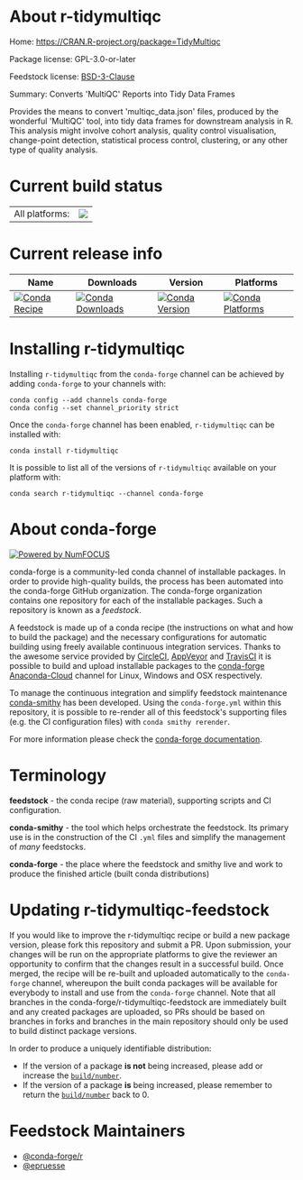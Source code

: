 About r-tidymultiqc
===================

Home: https://CRAN.R-project.org/package=TidyMultiqc

Package license: GPL-3.0-or-later

Feedstock license: [BSD-3-Clause](https://github.com/conda-forge/r-tidymultiqc-feedstock/blob/master/LICENSE.txt)

Summary: Converts 'MultiQC' Reports into Tidy Data Frames

Provides the means to convert 'multiqc_data.json' files, produced by the wonderful 'MultiQC' tool, into tidy data frames for downstream analysis in R. This analysis might involve cohort analysis, quality control visualisation, change-point detection, statistical process control, clustering, or any other type of quality analysis.

Current build status
====================


<table><tr><td>All platforms:</td>
    <td>
      <a href="https://dev.azure.com/conda-forge/feedstock-builds/_build/latest?definitionId=14307&branchName=master">
        <img src="https://dev.azure.com/conda-forge/feedstock-builds/_apis/build/status/r-tidymultiqc-feedstock?branchName=master">
      </a>
    </td>
  </tr>
</table>

Current release info
====================

| Name | Downloads | Version | Platforms |
| --- | --- | --- | --- |
| [![Conda Recipe](https://img.shields.io/badge/recipe-r--tidymultiqc-green.svg)](https://anaconda.org/conda-forge/r-tidymultiqc) | [![Conda Downloads](https://img.shields.io/conda/dn/conda-forge/r-tidymultiqc.svg)](https://anaconda.org/conda-forge/r-tidymultiqc) | [![Conda Version](https://img.shields.io/conda/vn/conda-forge/r-tidymultiqc.svg)](https://anaconda.org/conda-forge/r-tidymultiqc) | [![Conda Platforms](https://img.shields.io/conda/pn/conda-forge/r-tidymultiqc.svg)](https://anaconda.org/conda-forge/r-tidymultiqc) |

Installing r-tidymultiqc
========================

Installing `r-tidymultiqc` from the `conda-forge` channel can be achieved by adding `conda-forge` to your channels with:

```
conda config --add channels conda-forge
conda config --set channel_priority strict
```

Once the `conda-forge` channel has been enabled, `r-tidymultiqc` can be installed with:

```
conda install r-tidymultiqc
```

It is possible to list all of the versions of `r-tidymultiqc` available on your platform with:

```
conda search r-tidymultiqc --channel conda-forge
```


About conda-forge
=================

[![Powered by NumFOCUS](https://img.shields.io/badge/powered%20by-NumFOCUS-orange.svg?style=flat&colorA=E1523D&colorB=007D8A)](http://numfocus.org)

conda-forge is a community-led conda channel of installable packages.
In order to provide high-quality builds, the process has been automated into the
conda-forge GitHub organization. The conda-forge organization contains one repository
for each of the installable packages. Such a repository is known as a *feedstock*.

A feedstock is made up of a conda recipe (the instructions on what and how to build
the package) and the necessary configurations for automatic building using freely
available continuous integration services. Thanks to the awesome service provided by
[CircleCI](https://circleci.com/), [AppVeyor](https://www.appveyor.com/)
and [TravisCI](https://travis-ci.com/) it is possible to build and upload installable
packages to the [conda-forge](https://anaconda.org/conda-forge)
[Anaconda-Cloud](https://anaconda.org/) channel for Linux, Windows and OSX respectively.

To manage the continuous integration and simplify feedstock maintenance
[conda-smithy](https://github.com/conda-forge/conda-smithy) has been developed.
Using the ``conda-forge.yml`` within this repository, it is possible to re-render all of
this feedstock's supporting files (e.g. the CI configuration files) with ``conda smithy rerender``.

For more information please check the [conda-forge documentation](https://conda-forge.org/docs/).

Terminology
===========

**feedstock** - the conda recipe (raw material), supporting scripts and CI configuration.

**conda-smithy** - the tool which helps orchestrate the feedstock.
                   Its primary use is in the construction of the CI ``.yml`` files
                   and simplify the management of *many* feedstocks.

**conda-forge** - the place where the feedstock and smithy live and work to
                  produce the finished article (built conda distributions)


Updating r-tidymultiqc-feedstock
================================

If you would like to improve the r-tidymultiqc recipe or build a new
package version, please fork this repository and submit a PR. Upon submission,
your changes will be run on the appropriate platforms to give the reviewer an
opportunity to confirm that the changes result in a successful build. Once
merged, the recipe will be re-built and uploaded automatically to the
`conda-forge` channel, whereupon the built conda packages will be available for
everybody to install and use from the `conda-forge` channel.
Note that all branches in the conda-forge/r-tidymultiqc-feedstock are
immediately built and any created packages are uploaded, so PRs should be based
on branches in forks and branches in the main repository should only be used to
build distinct package versions.

In order to produce a uniquely identifiable distribution:
 * If the version of a package **is not** being increased, please add or increase
   the [``build/number``](https://docs.conda.io/projects/conda-build/en/latest/resources/define-metadata.html#build-number-and-string).
 * If the version of a package **is** being increased, please remember to return
   the [``build/number``](https://docs.conda.io/projects/conda-build/en/latest/resources/define-metadata.html#build-number-and-string)
   back to 0.

Feedstock Maintainers
=====================

* [@conda-forge/r](https://github.com/conda-forge/r/)
* [@epruesse](https://github.com/epruesse/)

